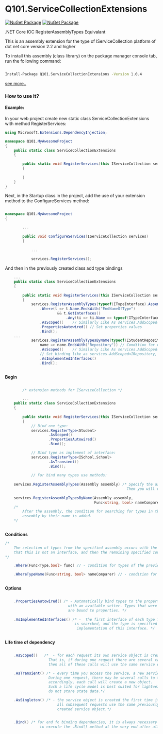 # Q101.ServiceCollectionExtensions

[![NuGet Package](https://img.shields.io/nuget/v/Q101.ServiceCollectionExtensions.svg?style=for-the-badge&logo=appveyor)](https://www.nuget.org/packages/Q101.ServiceCollectionExtensions)
[![NuGet Package](https://img.shields.io/nuget/dt/Q101.ServiceCollectionExtensions.svg?style=for-the-badge&logo=appveyor)](https://www.nuget.org/packages/Q101.ServiceCollectionExtensions)

.NET Core IOC RegisterAssemblyTypes Equivalant

This is an assembly extension for the type of IServiceCollection platform of dot net core version 2.2 and higher

 To install this assembly (class library) on the package manager console tab, run the following command:
```bash

Install-Package Q101.ServiceCollectionExtensions -Version 1.0.4

```

[see more..](https://www.nuget.org/packages/Q101.ServiceCollectionExtensions "")

### How to use it?

#### Example:

In your web project create new static class ServiceCollectionExtensions with method RegisterServices:

```cs
using Microsoft.Extensions.DependencyInjection;

namespace Q101.MyAwesomeProject
{
    public static class ServiceCollectionExtensions 
    {
        
        public static void RegisterServices(this IServiceCollection services)
        {
        
        }
    }
}

```

Next, in the Startup class in the project, add the use of your extension method to the ConfigureServices method:

```cs

namespace Q101.MyAwesomeProject
{

        ...
        
        public void ConfigureServices(IServiceCollection services)
        {
        
            ...
            
            services.RegisterServices();


```

And then in the previously created class add type bindings

```cs
    ...
    public static class ServiceCollectionExtensions 
    {
        
        public static void RegisterServices(this IServiceCollection services)
        {
            services.RegisterAssemblyTypes(typeof(ITypeInterface).Assembly)
                .Where(t => t.Name.EndsWith("EndNameOfType") 
                        && t.GetInterfaces()
                            .Any(ti => ti.Name == typeof(ITypeInterface).Name))
                .AsScoped()    // Similarly Like As services.AddScoped(T1, T2)
                .PropertiesAutowired() // Set properties values                
                .Bind();        
    ...
            services.RegisterAssemblyTypesByName(typeof(IStudentRepository).Assembly,
                name => name.EndsWith("Repository")) // Condition for name of type
                .AsScoped()    // Similarly Like As services.AddScoped(T1, T2)
                // Set binding like as services.AddScoped<IRepository, Repository>();
                .AsImplementedInterfaces()                 
                .Bind();
     

```
**Begin**

```cs

        /* extension methods for IServiceCollection */

        ...
    public static class ServiceCollectionExtensions 
    {
    
        public static void RegisterServices(this IServiceCollection services)
        {
            // Bind one type:
            services.RegisterType<Student>
                    .AsScoped()
                    .PropertiesAutowired()
                    .Bind();

            // Bind type as implement of interface:
            services.RegisterType<ISchool,School>
                    .AsTransient()
                    .Bind();
                    
            // For bind many types use methods:
            
    services.RegisterAssemblyTypes(Assembly assembly) /* Specify the assembly, where the necessary types. 
                                                        Then you will need to use the where method. */
                                                        
    services.RegisterAssemblyTypesByName(Assembly assembly,
                                         Func<string, bool> nameComparer)
    /*
        After the assembly, the condition for searching for types in this 
        assembly by their name is added.
    */
    

```

**Conditions**

```cs
/* 
    The selection of types from the specified assembly occurs with the preliminary condition 
    that this is not an interface, and then the remaining specified conditions apply.
*/

    .Where(Func<Type,bool> func) // - condition for types of the previously specified assembly

    .WhereTypeName(Func<string, bool> nameComparer) // - condition for name of types
    
```

**Options**

```cs

    .PropertiesAutowired() /* - Automatically bind types to the properties of the specified types
                             with an available setter. Types that were specified for bindings 
                             are bound to properties. */
    
    .AsImplementedInterfaces() /* -  The first interface of each type from which it is inherited 
                                is searched, and the type is specified as an
                                 implementation of this interface. */
    
```

**Life time of dependency**
```cs

    .AsScoped()   /*  - for each request its own service object is created. 
                    That is, if during one request there are several calls to the same service, 
                    then all of these calls will use the same service object. */

    .AsTransient() /* - every time you access the service, a new service object is created. 
                    During one request, there may be several calls to the service; 
                    accordingly, each call will create a new object. 
                    Such a life cycle model is best suited for lightweight services that 
                    do not store state data.*/

    .AsSingleton() /* - the service object is created the first time it is accessed, 
                        all subsequent requests use the same previously 
                        created service object.*/


    .Bind() /* For end fo binding dependencies, it is always necessary 
                to execute the .Bind() method at the very end after all conditions. */

```


